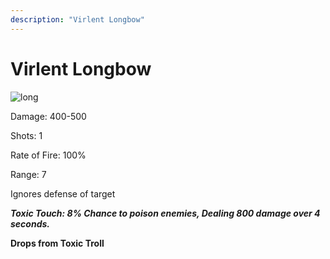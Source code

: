 ```yaml
---
description: "Virlent Longbow"
---
```


# Virlent Longbow

![long](https://vwiki.valorserver.com/api/item/picture/virlent%20longbow)

Damage: 400-500

Shots: 1

Rate of Fire: 100%

Range: 7

Ignores defense of target

***Toxic Touch: 8% Chance to poison enemies, Dealing 800 damage over 4 seconds.***

**Drops from Toxic Troll**
 